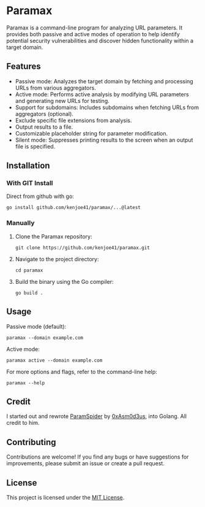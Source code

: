 # Paramax

Paramax is a command-line program for analyzing URL parameters. It provides both passive and active modes of operation to help identify potential security vulnerabilities and discover hidden functionality within a target domain.

## Features

- Passive mode: Analyzes the target domain by fetching and processing URLs from various aggregators.
- Active mode: Performs active analysis by modifying URL parameters and generating new URLs for testing.
- Support for subdomains: Includes subdomains when fetching URLs from aggregators (optional).
- Exclude specific file extensions from analysis.
- Output results to a file.
- Customizable placeholder string for parameter modification.
- Silent mode: Suppresses printing results to the screen when an output file is specified.

## Installation

### With GIT Install
Direct from github with go:

    
    go install github.com/kenjoe41/paramax/...@latest
    
### Manually
1. Clone the Paramax repository:

    ```shell
    git clone https://github.com/kenjoe41/paramax.git
    ```

2. Navigate to the project directory:

    ```shell
    cd paramax
    ```

3. Build the binary using the Go compiler:

    ```shell
    go build .
    ```

## Usage
Passive mode (default):


    paramax --domain example.com


Active mode:


    paramax active --domain example.com


For more options and flags, refer to the command-line help:


    paramax --help


## Credit
I started out and rewrote [ParamSpider](https://github.com/devanshbatham/ParamSpider) by [0xAsm0d3us](https://twitter.com/0xAsm0d3us), into Golang. All credit to him.
## Contributing
Contributions are welcome! If you find any bugs or have suggestions for improvements, please submit an issue or create a pull request.

## License
This project is licensed under the [MIT License](https://opensource.org/licenses/MIT).